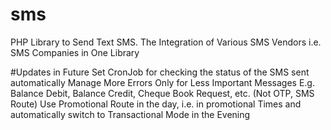 # sms
PHP Library to Send Text SMS.
The Integration of Various SMS Vendors i.e. SMS Companies in One Library

#Updates in Future
Set CronJob for checking the status of the SMS sent automatically
Manage More Errors
Only for Less Important Messages E.g. Balance Debit, Balance Credit, Cheque Book Request, etc. (Not OTP, SMS Route)
Use Promotional Route in the day, i.e. in promotional Times and automatically switch to Transactional Mode in the Evening

